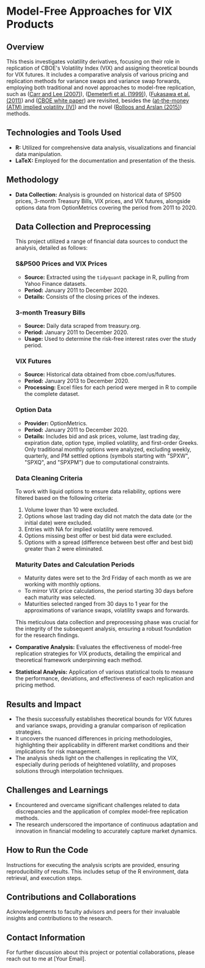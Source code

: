 # Model-Free Approaches for VIX Products

## Overview
This thesis investigates volatility derivatives, focusing on their role in replication of CBOE's Volatility Index (VIX) and assigning theoretical bounds for VIX futures. It includes a comparative analysis of various pricing and replication methods for variance swaps and variance swap forwards, employing both traditional and novel approaches to model-free replication, such as ([Carr and Lee (2007)](https://www.math.uchicago.edu/~rl/OVSwithAppendices.pdf)), ([Demeterfi et al. (1999)](https://emanuelderman.com/wp-content/uploads/1999/02/gs-volatility_swaps.pdf)), ([Fukasawa et al. (2011)](https://www-mmds.sigmath.es.osaka-u.ac.jp/structure/activity/vxj/VXJ_DP.pdf)) and ([CBOE
white paper](https://cdn.cboe.com/api/global/us_indices/governance/Volatility_Index_Methodology_Cboe_Volatility_Index.pdf)) are revisited, besides the ([at-the-money (ATM) implied volatility (IV)](https://books.google.es/books/about/The_Black_scholes_Formula_is_Nearly_Line.html?id=6z8ptwAACAAJ&redir_esc=y)) and the novel ([Rolloos and Arslan (2015)](http://spekulant.com.pl/article/Volatility%20products/Taylor-made%20volatility%20swaps.pdf)) methods.

## Technologies and Tools Used
- **R:** Utilized for comprehensive data analysis, visualizations and financial data manipulation.
- **LaTeX:** Employed for the documentation and presentation of the thesis.

## Methodology
- **Data Collection:** Analysis is grounded on historical data of SP500 prices, 3-month Treasury Bills, VIX prices, and VIX futures, alongside options data from OptionMetrics covering the period from 2011 to 2020.
    
    ## Data Collection and Preprocessing
    
    This project utilized a range of financial data sources to conduct the analysis, detailed as follows:
    
    ### S&P500 Prices and VIX Prices
    - **Source:** Extracted using the `tidyquant` package in R, pulling from Yahoo Finance datasets.
    - **Period:** January 2011 to December 2020.
    - **Details:** Consists of the closing prices of the indexes.
    
    ### 3-month Treasury Bills
    - **Source:** Daily data scraped from treasury.org.
    - **Period:** January 2011 to December 2020.
    - **Usage:** Used to determine the risk-free interest rates over the study period.
        
    ### VIX Futures
    - **Source:** Historical data obtained from cboe.com/us/futures.
    - **Period:** January 2013 to December 2020.
    - **Processing:** Excel files for each period were merged in R to compile the complete dataset.
    
    ### Option Data
    - **Provider:** OptionMetrics.
    - **Period:** January 2011 to December 2020.
    - **Details:** Includes bid and ask prices, volume, last trading day, expiration date, option type, implied volatility, and first-order Greeks. Only traditional monthly options were analyzed, excluding weekly, quarterly, and PM settled options (symbols starting with "SPXW", "SPXQ", and "SPXPM") due to computational constraints.
    
    ### Data Cleaning Criteria
    To work with liquid options to ensure data reliability, options were filtered based on the following criteria:
    1. Volume lower than 10 were excluded.
    2. Options whose last trading day did not match the data date (or the initial date) were excluded.
    3. Entries with NA for implied volatility were removed.
    4. Options missing best offer or best bid data were excluded.
    5. Options with a spread (difference between best offer and best bid) greater than 2 were eliminated.
    
    ### Maturity Dates and Calculation Periods
    - Maturity dates were set to the 3rd Friday of each month as we are working with monthly options.
    - To mirror VIX price calculations, the period starting 30 days before each maturity was selected.
    - Maturities selected ranged from 30 days to 1 year for the approximations of variance swaps, volatility swaps and forwards.
    
    This meticulous data collection and preprocessing phase was crucial for the integrity of the subsequent analysis, ensuring a robust foundation for the research findings.
  
- **Comparative Analysis:** Evaluates the effectiveness of model-free replication strategies for VIX products, detailing the empirical and theoretical framework underpinning each method. 
- **Statistical Analysis:** Application of various statistical tools to measure the performance, deviations, and effectiveness of each replication and pricing method.

## Results and Impact
- The thesis successfully establishes theoretical bounds for VIX futures and variance swaps, providing a granular comparison of replication strategies.
- It uncovers the nuanced differences in pricing methodologies, highlighting their applicability in different market conditions and their implications for risk management.
- The analysis sheds light on the challenges in replicating the VIX, especially during periods of heightened volatility, and proposes solutions through interpolation techniques.

## Challenges and Learnings
- Encountered and overcame significant challenges related to data discrepancies and the application of complex model-free replication methods.
- The research underscored the importance of continuous adaptation and innovation in financial modeling to accurately capture market dynamics.

## How to Run the Code
Instructions for executing the analysis scripts are provided, ensuring reproducibility of results. This includes setup of the R environment, data retrieval, and execution steps.

## Contributions and Collaborations
Acknowledgements to faculty advisors and peers for their invaluable insights and contributions to the research.

## Contact Information
For further discussion about this project or potential collaborations, please reach out to me at [Your Email].

